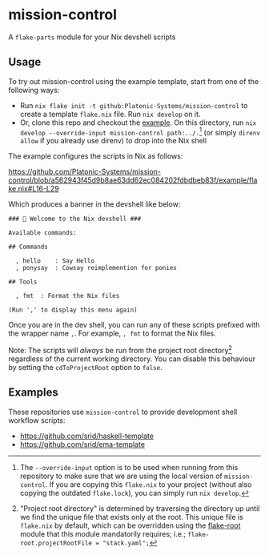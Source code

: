 # mission-control

A `flake-parts` module for your Nix devshell scripts

## Usage

To try out mission-control using the example template, start from one of the following ways:

- Run `nix flake init -t github:Platonic-Systems/mission-control` to create a template `flake.nix` file. Run `nix develop` on it.
- Or, clone this repo and checkout the [example](./example). On this directory, run `nix develop --override-input mission-control path:../.`[^override] (or simply `direnv allow` if you already use direnv) to drop into the Nix shell

[^override]: The `--override-input` option is to be used when running from this repository to make sure that we are using the local version of `mission-control`. If you are copying this `flake.nix` to your project (without also copying the outdated `flake.lock`), you can simply run `nix develop`.

The example configures the scripts in Nix as follows:

https://github.com/Platonic-Systems/mission-control/blob/a562943f45d9b8ae63dd62ec084202fdbdbeb83f/example/flake.nix#L16-L29

Which produces a banner in the devshell like below:

```
### ️🔨 Welcome to the Nix devshell ###

Available commands:

## Commands

  , hello    : Say Hello
  , ponysay  : Cowsay reimplemention for ponies

## Tools

  , fmt  : Format the Nix files

(Run ',' to display this menu again)
```

Once you are in the dev shell, you can run any of these scripts prefixed with the wrapper name `,`.  For example, `, fmt` to format the Nix files.

Note: The scripts will *always* be run from the project root directory[^flake-root] regardless of the current working directory. You can disable this behaviour by setting the `cdToProjectRoot` option to `false`.

[^flake-root]: "Project root directory" is determined by traversing the directory up until we find the unique file that exists only at the root. This unique file is `flake.nix` by default, which can be overridden using the [flake-root](https://github.com/srid/flake-root) module that this module mandatorily requires; i.e.; `flake-root.projectRootFile = "stack.yaml";`

## Examples

These repositories use `mission-control` to provide development shell workflow scripts:

- https://github.com/srid/haskell-template
- https://github.com/srid/ema-template
